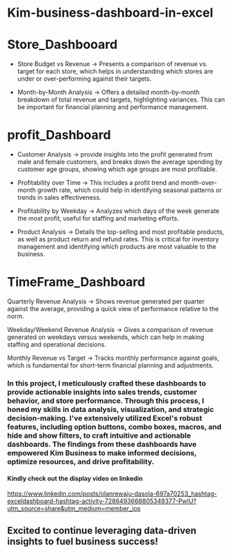 # Kim-business-dashboard-in-excel


# Store_Dashbooard
* Store Budget vs Revenue -> Presents a comparison of revenue vs. target for each store, which helps in understanding which stores are under or over-performing against their targets.

* Month-by-Month Analysis -> Offers a detailed month-by-month breakdown of total revenue and targets, highlighting variances. This can be important for financial planning and performance management.

# profit_Dashboard
* Customer Analysis -> provide insights into the profit generated from male and female customers, and breaks down the average spending by customer age groups, showing which age groups are most profitable.

* Profitability over Time -> This includes a profit trend and month-over-month growth rate, which could help in identifying seasonal patterns or trends in sales effectiveness.

* Profitability by Weekday -> Analyzes which days of the week generate the most profit, useful for staffing and marketing efforts.

* Product Analysis -> Details the top-selling and most profitable products, as well as product return and refund rates. This is critical for inventory management and identifying which products are most valuable to the business.

# TimeFrame_Dashboard
Quarterly Revenue Analysis -> Shows revenue generated per quarter against the average, providing a quick view of performance relative to the norm.

Weekday/Weekend Revenue Analysis -> Gives a comparison of revenue generated on weekdays versus weekends, which can help in making staffing and operational decisions.

Monthly Revenue vs Target -> Tracks monthly performance against goals, which is fundamental for short-term financial planning and adjustments.


### In this project, I meticulously crafted these dashboards to provide actionable insights into sales trends, customer behavior, and store performance. Through this process, I honed my skills in data analysis, visualization, and strategic decision-making. I've extensively utilized Excel's robust features, including option buttons, combo boxes, macros, and hide and show filters, to craft intuitive and actionable dashboards. The findings from these dashboards have empowered Kim Business to make informed decisions, optimize resources, and drive profitability.

#### Kindly check out the display video on linkedin

https://www.linkedin.com/posts/olanrewaju-dasola-697a70253_hashtag-exceldashboard-hashtag-activity-7286493668805349377-PwlU?utm_source=share&utm_medium=member_ios

## Excited to continue leveraging data-driven insights to fuel business success! 
